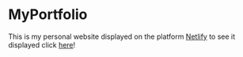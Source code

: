 # MyPortfolio

This is my personal website displayed on the platform [Netlify](https://www.netlify.com/) to see it displayed click [here](https://wadev.dev/)!
